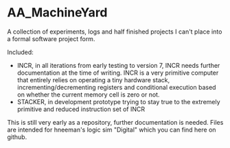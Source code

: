 # AA_MachineYard
 A collection of experiments, logs and half finished projects I can't place into a formal software project form.

 Included:
 - INCR, in all iterations from early testing to version 7, INCR needs further documentation at the time of writing. INCR is a very primitive computer that entirely relies on operating a tiny hardware stack, incrementing/decrementing registers and conditional execution based on whether the current memory cell is zero or not.
 - STACKER, in development prototype trying to stay true to the extremely primitive and reduced instruction set of INCR
 
 This is still very early as a repository, further documentation is needed. Files are intended for hneeman's logic sim "Digital" which you can find here on github.